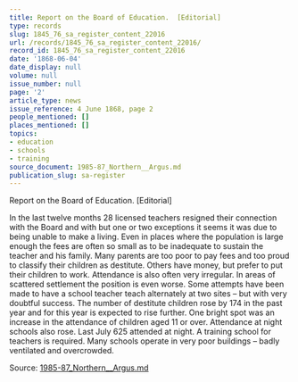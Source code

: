 ```yaml
---
title: Report on the Board of Education.  [Editorial]
type: records
slug: 1845_76_sa_register_content_22016
url: /records/1845_76_sa_register_content_22016/
record_id: 1845_76_sa_register_content_22016
date: '1868-06-04'
date_display: null
volume: null
issue_number: null
page: '2'
article_type: news
issue_reference: 4 June 1868, page 2
people_mentioned: []
places_mentioned: []
topics:
- education
- schools
- training
source_document: 1985-87_Northern__Argus.md
publication_slug: sa-register
---
```


Report on the Board of Education.  [Editorial]

In the last twelve months 28 licensed teachers resigned their connection with the Board and with but one or two exceptions it seems it was due to being unable to make a living.  Even in places where the population is large enough the fees are often so small as to be inadequate to sustain the teacher and his family.  Many parents are too poor to pay fees and too proud to classify their children as destitute.  Others have money, but prefer to put their children to work.  Attendance is also often very irregular.  In areas of scattered settlement the position is even worse.  Some attempts have been made to have a school teacher teach alternately at two sites – but with very doubtful success.  The number of destitute children rose by 174 in the past year and for this year is expected to rise further.  One bright spot was an increase in the attendance of children aged 11 or over.  Attendance at night schools also rose.  Last July 625 attended at night.  A training school for teachers is required.  Many schools operate in very poor buildings – badly ventilated and overcrowded.

Source: [1985-87_Northern__Argus.md](/downloads/markdown/1985-87_Northern__Argus.md)
